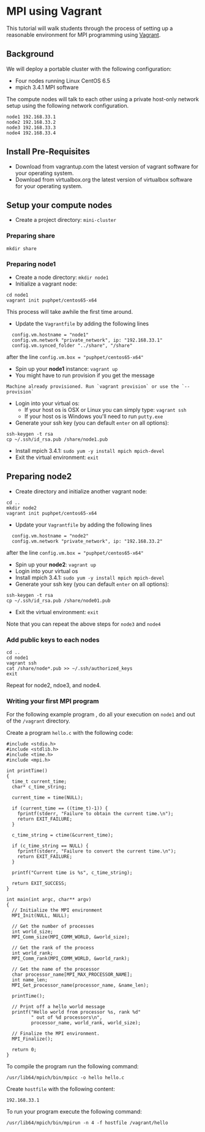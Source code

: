 # MPI using Vagrant

This tutorial will walk students through the process of setting up a reasonable environment for MPI programming using [Vagrant](http://www.vagrantup.com).  

## Background

We will deploy a portable cluster with the following configuration:
* Four nodes running Linux CentOS 6.5
* mpich 3.4.1 MPI software

The compute nodes will talk to each other using a private host-only network setup using the following network configuration.
```
node1 192.168.33.1
node2 192.168.33.2
node3 192.168.33.3
node4 192.168.33.4
```

## Install Pre-Requisites

* Download from vagrantup.com the latest version of vagrant software for your operating system.
* Download from virtualbox.org the latest version of virtualbox software for your operating system.

## Setup your compute nodes

* Create a project directory: `mini-cluster`

### Preparing share

```
mkdir share
```

### Preparing node1

* Create a node directory: `mkdir node1`
* Initialize a vagrant node: 
```
cd node1
vagrant init puphpet/centos65-x64
```
This process will take awhile the first time around.

* Update the `Vagrantfile` by adding the following lines
```
  config.vm.hostname = "node1"
  config.vm.network "private_network", ip: "192.168.33.1"
  config.vm.synced_folder "../share", "/share"
```
after the line `config.vm.box = "puphpet/centos65-x64"`
* Spin up your **node1** instance: `vagrant up`
 * You might have to run provision if you get the message
```
Machine already provisioned. Run `vagrant provision` or use the `--provision`
```
* Login into your virtual os:
   * If your host os is OSX or Linux you can simply type: `vagrant ssh`
   * If your host os is Windows you'll need to run `putty.exe`
* Generate your ssh key (you can default `enter` on all options):
```
ssh-keygen -t rsa
cp ~/.ssh/id_rsa.pub /share/node1.pub
```
* Install mpich 3.4.1: `sudo yum -y install mpich mpich-devel`
* Exit the virtual environment: `exit`

## Preparing node2

* Create directory and initialize another vagrant node:
```
cd ..
mkdir node2
vagrant init puphpet/centos65-x64
```
* Update your `Vagrantfile` by adding the following lines
```
  config.vm.hostname = "node2"
  config.vm.network "private_network", ip: "192.168.33.2"
```
after the line `config.vm.box = "puphpet/centos65-x64"`
* Spin up your **node2**: `vagrant up`
* Login into your virtual os
* Install mpich 3.4.1: `sudo yum -y install mpich mpich-devel`
* Generate your ssh key (you can default `enter` on all options):
```
ssh-keygen -t rsa
cp ~/.ssh/id_rsa.pub /share/node01.pub
```
* Exit the virtual environment: `exit`

Note that you can repeat the above steps for `node3` and `node4`

### Add public keys to each nodes

```
cd ..
cd node1
vagrant ssh
cat /share/node*.pub >> ~/.ssh/authorized_keys
exit
```

Repeat for node2, ndoe3, and node4.

### Writing your first MPI program

For the following example program , do all your execution on `node1` and out of the `/vagrant` directory.  

Create a program `hello.c` with the following code:

```
#include <stdio.h>
#include <stdlib.h>
#include <time.h>
#include <mpi.h>

int printTime()
{
  time_t current_time;
  char* c_time_string;

  current_time = time(NULL);

  if (current_time == ((time_t)-1)) {
    fprintf(stderr, "Failure to obtain the current time.\n");
    return EXIT_FAILURE;
  }

  c_time_string = ctime(&current_time);

  if (c_time_string == NULL) {
    fprintf(stderr, "Failure to convert the current time.\n");
    return EXIT_FAILURE;
  }

  printf("Current time is %s", c_time_string);

  return EXIT_SUCCESS;
}

int main(int argc, char** argv) 
{
  // Initialize the MPI environment
  MPI_Init(NULL, NULL);

  // Get the number of processes
  int world_size;
  MPI_Comm_size(MPI_COMM_WORLD, &world_size);

  // Get the rank of the process
  int world_rank;
  MPI_Comm_rank(MPI_COMM_WORLD, &world_rank);

  // Get the name of the processor
  char processor_name[MPI_MAX_PROCESSOR_NAME];
  int name_len;
  MPI_Get_processor_name(processor_name, &name_len);

  printTime();

  // Print off a hello world message
  printf("Hello world from processor %s, rank %d"
         " out of %d processors\n",
         processor_name, world_rank, world_size);

  // Finalize the MPI environment.
  MPI_Finalize();

  return 0;
}
```

To compile the program run the following command:

```
/usr/lib64/mpich/bin/mpicc -o hello hello.c
```

Create `hostfile` with the following content:

```
192.168.33.1
```

To run your program execute the following command:

```
/usr/lib64/mpich/bin/mpirun -n 4 -f hostfile /vagrant/hello
```


